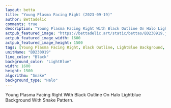 ```yaml
---
layout: betta
title: "Young Plasma Facing Right (2023-09-19)"
author: Bettadelic
comments: true
description: "Young Plasma Facing Right With Black Outline On Halo Lightblue Background With Snake Pattern."
actpub_featured_image: "https://bettadelic.art/static/bettas/BD230919.jpg"
actpub_featured_image_width: 1600
actpub_featured_image_height: 1500
tags: [Young Plasma Facing Right, Black Outline, LightBlue Background, Halo Background Pattern, Snake Pattern, September 2023]
unitName: "BD230919"
line_color: "Black"
background_color: "LightBlue"
width: 1600
height: 1500
algorithm: "Snake"
background_type: "Halo"
---
```


Young Plasma Facing Right With Black Outline On Halo Lightblue Background With Snake Pattern.
